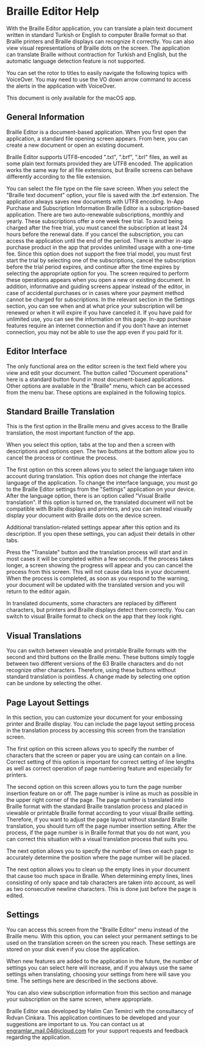 # Braille Editor Help
With the Braille Editor application, you can translate a plain text document written in standard Turkish or English to computer Braille format so that Braille printers and Braille displays can recognize it correctly.
You can also view visual representations of Braille dots on the screen. The application can translate Braille without contraction for Turkish and English, but the automatic language detection feature is not supported.

You can set the rotor to titles to easily navigate the following topics with VoiceOver. You may need to use the VO down arrow command to access the alerts in the application with VoiceOver.

This document is only available for the macOS app.
## General Information
Braille Editor is a document-based application. When you first open the application, a standard file opening screen appears. From here, you can create a new document or open an existing document.

Braille Editor supports UTF8-encoded ".txt", ".brf", ".brl" files, as well as some plain text formats provided they are UTF8 encoded. The application works the same way for all file extensions, but Braille screens can behave differently according to the file extension.

You can select the file type on the file save screen. When you select the "Braille text document" option, your file is saved with the .brf extension. The application always saves new documents with UTF8 encoding.
In-App Purchase and Subscription Information
Braille Editor is a subscription-based application. There are two auto-renewable subscriptions, monthly and yearly. These subscriptions offer a one week free trial. To avoid being charged after the free trial, you must cancel the subscription at least 24 hours before the renewal date. If you cancel the subscription, you can access the application until the end of the period.
There is another in-app purchase product in the app that provides unlimited usage with a one-time fee. Since this option does not support the free trial model, you must first start the trial by selecting one of the subscriptions, cancel the subscription before the trial period expires, and continue after the time expires by selecting the appropriate option for you.
The screen required to perform these operations appears when you open a new or existing document. In addition, informative and guiding screens appear instead of the editor, in case of accidental purchases or in cases where your payment method cannot be charged for subscriptions.
In the relevant section in the Settings section, you can see when and at what price your subscription will be renewed or when it will expire if you have canceled it. If you have paid for unlimited use, you can see the information on this page.
In-app purchase features require an internet connection and if you don't have an internet connection, you may not be able to use the app even if you paid for it.
## Editor Interface
The only functional area on the editor screen is the text field where you view and edit your document. The button called "Document operations" here is a standard button found in most document-based applications. Other options are available in the "Braille" menu, which can be accessed from the menu bar. These options are explained in the following topics.
## Standard Braille Translation
This is the first option in the Braille menu and gives access to the Braille translation, the most important function of the app.

When you select this option, tabs at the top and then a screen with descriptions and options open. The two buttons at the bottom allow you to cancel the process or continue the process.

The first option on this screen allows you to select the language taken into account during translation. This option does not change the interface language of the application. To change the interface language, you must go to the Braille Editor settings from the "Settings" application on your device.
After the language option, there is an option called "Visual Braille translation". If this option is turned on, the translated document will not be compatible with Braille displays and printers, and you can instead visually display your document with Braille dots on the device screen.

Additional translation-related settings appear after this option and its description. If you open these settings, you can adjust their details in other tabs.

Press the "Translate" button and the translation process will start and in most cases it will be completed within a few seconds.
If the process takes longer, a screen showing the progress will appear and you can cancel the process from this screen. This will not cause data loss in your document.
When the process is completed, as soon as you respond to the warning, your document will be updated with the translated version and you will return to the editor again.

In translated documents, some characters are replaced by different characters, but printers and Braille displays detect them correctly. You can switch to visual Braille format to check on the app that they look right.
## Visual Translations
You can switch between viewable and printable Braille formats with the second and third buttons on the Braille menu.
These buttons simply toggle between two different versions of the 63 Braille characters and do not recognize other characters. Therefore, using these buttons without standard translation is pointless. A change made by selecting one option can be undone by selecting the other.
## Page Layout Settings
In this section, you can customize your document for your embossing printer and Braille display. You can include the page layout setting process in the translation process by accessing this screen from the translation screen.

The first option on this screen allows you to specify the number of characters that the screen or paper you are using can contain on a line. Correct setting of this option is important for correct setting of line lengths as well as correct operation of page numbering feature and especially for printers.

The second option on this screen allows you to turn the page number insertion feature on or off. The page number is inline as much as possible in the upper right corner of the page. The page number is translated into Braille format with the standard Braille translation process and placed in viewable or printable Braille format according to your visual Braille setting. Therefore, if you want to adjust the page layout without standard Braille translation, you should turn off the page number insertion setting. After the process, if the page number is in Braille format that you do not want, you can correct this situation with a visual translation process that suits you.

The next option allows you to specify the number of lines on each page to accurately determine the position where the page number will be placed.

The next option allows you to clean up the empty lines in your document that cause too much space in Braille. When determining empty lines, lines consisting of only space and tab characters are taken into account, as well as two consecutive newline characters. This is done just before the page is edited.
## Settings
You can access this screen from the "Braille Editor" menu instead of the Braille menu. With this option, you can select your permanent settings to be used on the translation screen on the screen you reach. These settings are stored on your disk even if you close the application.

When new features are added to the application in the future, the number of settings you can select here will increase, and if you always use the same settings when translating, choosing your settings from here will save you time. The settings here are described in the sections above.

You can also view subscription information from this section and manage your subscription on the same screen, where appropriate.

Braille Editor was developed by Halim Can Temirci with the consultancy of Rıdvan Cinkara. This application continues to be developed and your suggestions are important to us. You can contact us at [engramlar_mail.04@icloud.com](mailto:engramlar_mail.04@icloud.com) for your support requests and feedback regarding the application.
